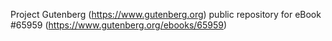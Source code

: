 Project Gutenberg (https://www.gutenberg.org) public repository for
eBook #65959 (https://www.gutenberg.org/ebooks/65959)
